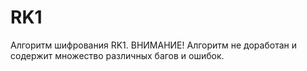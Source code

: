 # RK1
Алгоритм шифрования RK1. ВНИМАНИЕ! Алгоритм не доработан и содержит множество различных багов и ошибок.
